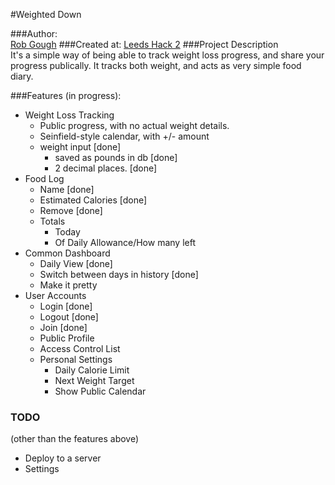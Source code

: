 #Weighted Down

###Author:     
[Rob Gough][1]
###Created at: 
[Leeds Hack 2][2]
###Project Description       
It's a simple way of being able to track weight loss progress, and share your progress publically. It tracks both weight, and acts as very simple food diary.

###Features (in progress):
- Weight Loss Tracking
  - Public progress, with no actual weight details.
  - Seinfield-style calendar, with +/- amount
  - weight input [done]
      - saved as pounds in db [done]
      - 2 decimal places. [done]
- Food Log
  - Name [done]
  - Estimated Calories [done]
  - Remove [done]
  - Totals
      - Today
      - Of Daily Allowance/How many left
- Common Dashboard
  - Daily View [done]
  - Switch between days in history [done]
  - Make it pretty
- User Accounts
  - Login [done]
  - Logout [done]
  - Join [done]
  - Public Profile
  - Access Control List
  - Personal Settings
      - Daily Calorie Limit
      - Next Weight Target
      - Show Public Calendar

### TODO
(other than the features above)
- Deploy to a server
- Settings

[1]:http://robgough.net
[2]:http://leedshack.com